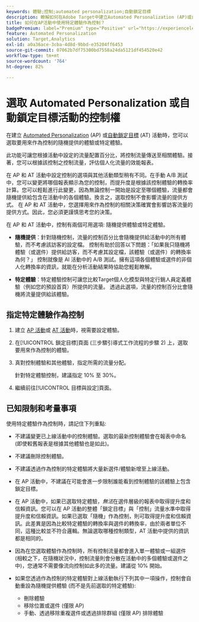 ```yaml
---
keywords: 體驗;控制;automated personalization;自動鎖定目標
description: 瞭解如何在Adobe Target中建立Automated Personalization (AP)或自動鎖定目標活動時，選取要用來作為控制的體驗。
title: 如何在AP活動中使用特定體驗作為控制？
badgePremium: label="Premium" type="Positive" url="https://experienceleague.adobe.com/docs/target/using/introduction/intro.html?lang=en#premium newtab=true" tooltip="See what's included in Target Premium."
feature: Automated Personalization
solution: Target,Analytics
exl-id: a0a36ace-3cba-4d8d-9bbd-e35204ff6453
source-git-commit: 07062b7df75300bd7558a24da5121df454520e42
workflow-type: tm+mt
source-wordcount: '764'
ht-degree: 82%

---
```


# 選取 Automated Personalization 或自動鎖定目標活動的控制權

在建立 [Automated Personalization](/help/main/c-activities/t-automated-personalization/automated-personalization.md) (AP) 或[自動鎖定目標](/help/main/c-activities/auto-target/auto-target-to-optimize.md) (AT) 活動時，您可以選取要用來作為控制的隨機提供的體驗或特定體驗。

此功能可讓您根據活動中設定的流量配置百分比，將控制流量傳送至相關體驗。接著，您可以根據該控制之控制流量，評估個人化流量的效能報表。

在 AP 和 AT 活動中設定控制的選項與其他活動類型稍有不同。在手動 A/B 測試中，您可以變更將哪個報表顯示為您的控制，而提升度是根據該控制體驗的轉換率計算。您可以輕鬆進行此變更，因為無論控制一開始是設定至哪個體驗，流量都會隨機提供給包含在活動中的各個體驗。換言之，選取控制不會影響流量的提供方式。 在 AP 和 AT 活動中，您選擇用來作為控制的相關決策確實會影響訪客流量的提供方式。因此，您必須更謹慎思考您的決策。

在 AP 和 AT 活動中，控制有兩個可用選項: 隨機提供體驗或特定體驗。

* **隨機提供**：針對隨機控制，流量的控制百分比會隨機提供給活動中的所有體驗，而不考慮該訪客的設定檔。 控制有助於回答以下問題：「如果我只隨機將體驗（或選件）提供給訪客，而不考慮其設定檔，該體驗（或選件）的轉換率為何？」 控制就像是 AI 活動中的 A/B 測試。擁有這項各個體驗或選件的非個人化轉換率的資訊，就能在分析活動結果時協助您輕鬆瞭解。

* **特定體驗**：特定體驗控制可讓您比較Target個人化模型與特定行銷人員定義體驗（例如您的預設首頁）所提供的流量。 透過此選項，流量的控制百分比會隨機將流量提供給該體驗。

## 指定特定體驗作為控制

1. 建立 [AP 活動](/help/main/c-activities/t-automated-personalization/create-ap-activity.md)或 [AT 活動](/help/main/c-activities/t-test-ab/t-test-create-ab/ab-audience.md)時，視需要設定體驗。
1. 在[!UICONTROL 鎖定目標]頁面 (三步驟引導式工作流程的步驟 2) 上，選取要用來作為控制的體驗。
1. 真對控制體驗和其他體驗，指定所需的流量分配。

   針對特定體驗控制，建議指定 10% 至 30%。

1. 繼續前往[!UICONTROL 目標與設定]頁面。

## 已知限制和考量事項

使用特定體驗作為控制時，請記住下列重點:

* 不建議變更已上線活動中的控制體驗。選取的最新控制體驗會在報表中命名 (即使較舊報表是根據其他體驗也是如此)。
* 不建議刪除控制體驗。
* 不建議透過作為控制的特定體驗將大量新選件/體驗新增至上線活動。
* 在 AP 活動中，不建議在可能會進一步限制誰能看到控制體驗的該體驗上包含鎖定目標。
* 在 AP 活動中，如果已選取特定體驗，*無法*&#x200B;在選件層級的報表中取得提升度和信賴資訊。您可以在 AP 活動的整體「鎖定目標」與「控制」流量水準中取得提升度和信賴資訊。如果已選取「隨機」作為控制，則可取得提升度和信賴資訊。此差異是因為比較特定體驗的轉換率與選件的轉換率，由於兩者單位不同，這種比較並不符合邏輯。無論選取哪種控制類型，AT 活動中提供的資訊都是相同的。
* 因為在您選取體驗作為控制時，所有控制流量都會進入單一體驗或一組選件 (相較之下，在隨機狀況中，控制流量則會分散在活動中的多個體驗或選件之中)，您通常不需要像流向控制如此多的流量。建議從 10% 開始。
* 如果您透過作為控制的特定體驗對上線活動執行下列其中一項操作，控制會自動重設為隨機提供體驗 (而不是先前選取的特定體驗):

   * 刪除體驗
   * 移除位置或選件 (僅限 AP)
   * 手動、透過移除重複選件或透過排除群組 (僅限 AP) 排除體驗
